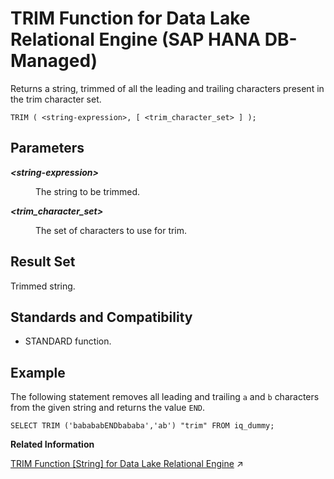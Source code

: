 <!-- loiod07890fd143c474c99313bda01aae897 -->

# TRIM Function for Data Lake Relational Engine \(SAP HANA DB-Managed\)

Returns a string, trimmed of all the leading and trailing characters present in the trim character set.



```
TRIM ( <string-expression>, [ <trim_character_set> ] );
```



<a name="loiod07890fd143c474c99313bda01aae897__section_ihc_v3v_vrb"/>

## Parameters


<dl>
<dt><b>

*<string-expression\>*

</b></dt>
<dd>

The string to be trimmed.



</dd><dt><b>

*<trim\_character\_set\>*

</b></dt>
<dd>

The set of characters to use for trim.



</dd>
</dl>



<a name="loiod07890fd143c474c99313bda01aae897__section_t4q_v3v_vrb"/>

## Result Set

Trimmed string.



<a name="loiod07890fd143c474c99313bda01aae897__section_wnc_w3v_vrb"/>

## Standards and Compatibility

-   STANDARD function.



<a name="loiod07890fd143c474c99313bda01aae897__section_ehm_w3v_vrb"/>

## Example

The following statement removes all leading and trailing `a` and `b` characters from the given string and returns the value `END`.

```
SELECT TRIM ('babababENDbababa','ab') "trim" FROM iq_dummy;
```

**Related Information**  


[TRIM Function \[String\] for Data Lake Relational Engine](https://help.sap.com/viewer/19b3964099384f178ad08f2d348232a9/2024_1_QRC/en-US/a58b326684f210158b01c6a84254a2f2.html "Returns a string, trimmed of all the leading and trailing characters present in the trim character set.") :arrow_upper_right:

